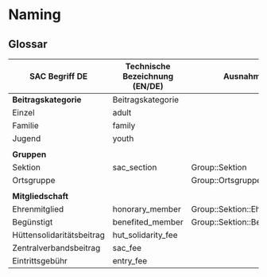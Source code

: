 # Naming

## Glossar

| SAC Begriff DE            | Technische Bezeichnung (EN/DE) | Ausnahmen                     |
|---------------------------|--------------------------------|-------------------------------|
| **Beitragskategorie**     | Beitragskategorie              |                               |
| Einzel                    | adult                          |                               |
| Familie                   | family                         |                               |
| Jugend                    | youth                          |                               |
|                           |                                |                               |
| **Gruppen**               |                                |                               |
| Sektion                   | sac_section                    | Group::Sektion                |
| Ortsgruppe                |                                | Group::Ortsgruppe             |
|                           |                                |                               |
| **Mitgliedschaft**        |                                |                               |
| Ehrenmitglied             | honorary_member                | Group::Sektion::Ehrenmitglied |
| Begünstigt                | benefited_member               | Group::Sektion::Beguenstigt   |
| Hüttensolidaritätsbeitrag | hut_solidarity_fee             |                               |
| Zentralverbandsbeitrag    | sac_fee                        |                               |
| Eintrittsgebühr           | entry_fee                      |                               |
